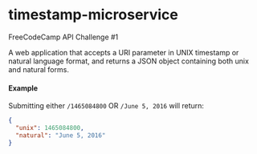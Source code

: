 # timestamp-microservice
FreeCodeCamp API Challenge #1

A web application that accepts a URI parameter in UNIX timestamp or natural language format, and returns a JSON object containing both unix and natural forms.

#### Example

Submitting either `/1465084800` OR `/June 5, 2016` will return:

```json
{
  "unix": 1465084800,
  "natural": "June 5, 2016"
}
```
